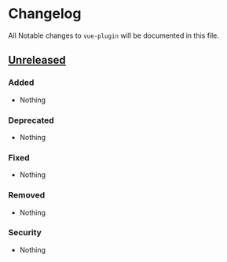 # Changelog

All Notable changes to `vue-plugin` will be documented in this file.

## [Unreleased]

### Added
- Nothing

### Deprecated
- Nothing

### Fixed
- Nothing

### Removed
- Nothing

### Security
- Nothing

[Unreleased]: https://github.com/znck/vue-plugin/v0.0.1...HEAD
